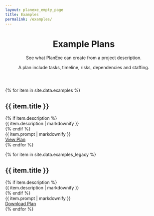 ```yaml
---
layout: planexe_empty_page
title: Examples
permalink: /examples/
---
```


<header class="post-header planexe-examples-header">
<h1 class="post-title">Example Plans</h1>
<div class="header-description">
    <p class="subtitle">See what PlanExe can create from a project description.</p>
    <p class="description">A plan include tasks, timeline, risks, dependencies and staffing.</p>
</div>
</header>

{% for item in site.data.examples %}
<div class="examples-card">
<h2>{{ item.title }}</h2>
{% if item.description %}
<div class="examples-card-description">
{{ item.description | markdownify }}
</div>
{% endif %}
<div class="examples-card-prompt">{{ item.prompt | markdownify }}</div>
<a class="examples-card-arrow-link" href="../{{ item.report_link }}">View Plan</a>
</div>
{% endfor %}


{% for item in site.data.examples_legacy %}
<div class="examples-card">
<h2>{{ item.title }}</h2>
{% if item.description %}
<div class="examples-card-description">
{{ item.description | markdownify }}
</div>
{% endif %}
<div class="examples-card-prompt">{{ item.prompt | markdownify }}</div>
<a href="{{ item.download_link }}">Download Plan</a>
</div>
{% endfor %}
